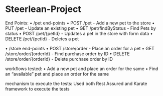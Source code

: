 # Steerlean-Project

End Points:
•	/pet end-points
•	POST /pet - Add a new pet to the store
•	PUT /pet - Update an existing pet
•	GET /pet/findByStatus - Find Pets by status
•	POST /pet/{petId} - Updates a pet in the store with form data
•	DELETE /pet/{petId} - Deletes a pet

•	/store end-points
•	POST /store/order - Place an order for a pet
•	GET /store/order/{orderId} - Find purchase order by ID
•	DELETE /store/order/{orderId} - Delete purchase order by ID

workflows tested:
•	Add a new pet and place an order for the same
•	Find an “available” pet and place an order for the same

mechanism to execute the tests:
Used both Rest Assured and Karate framework to execute the tests

